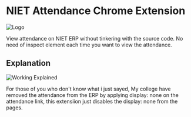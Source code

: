 # NIET Attendance Chrome Extension

![Logo](https://i.ibb.co/5h7N1sp/Logo.png)

View attendance on NIET ERP without tinkering with the source code. No need of inspect element each time you want to view the attendance.

## Explanation

![Working Explained](https://i.ibb.co/bz2xMWm/Main-Infographic.png)

For those of you who don't know what i just sayed, My college have removed the attendance from the ERP by applying display: none on the attendance link, this extensiion just disables the display: none from the pages.
